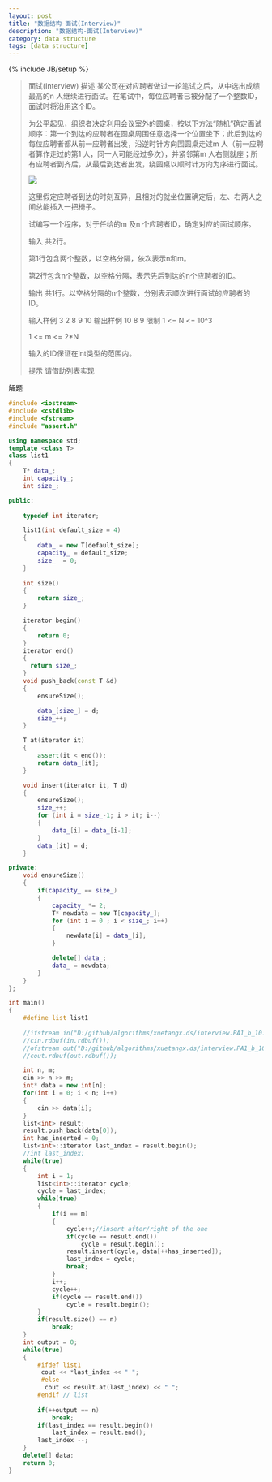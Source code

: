 ```yaml
---
layout: post
title: "数据结构-面试(Interview)"
description: "数据结构-面试(Interview)"
category: data structure
tags: [data structure]
---
```

{% include JB/setup %}

> 面试(Interview)
> 描述
> 某公司在对应聘者做过一轮笔试之后，从中选出成绩最高的n 人继续进行面试。在笔试中，每位应聘者已被分配了一个整数ID，面试时将沿用这个ID。
> 
> 为公平起见，组织者决定利用会议室外的圆桌，按以下方法“随机”确定面试顺序：第一个到达的应聘者在圆桌周围任意选择一个位置坐下；此后到达的每位应聘者都从前一应聘者出发，沿逆时针方向围圆桌走过m 人（前一应聘者算作走过的第1 人，同一人可能经过多次），并紧邻第m 人右侧就座；所有应聘者到齐后，从最后到达者出发，绕圆桌以顺时针方向为序进行面试。
> 
> ![](http://dsa.cs.tsinghua.edu.cn/oj/attachment/ebf6/ebf6c11c9abc9d574467d4583506addb6943f452.png)
> 
> 这里假定应聘者到达的时刻互异，且相对的就坐位置确定后，左、右两人之间总能插入一把椅子。
> 
> 试编写一个程序，对于任给的m 及n 个应聘者ID，确定对应的面试顺序。
> 
> 输入
> 共2行。
> 
> 第1行包含两个整数，以空格分隔，依次表示n和m。
> 
> 第2行包含n个整数，以空格分隔，表示先后到达的n个应聘者的ID。
> 
> 输出
> 共1行。以空格分隔的n个整数，分别表示顺次进行面试的应聘者的ID。
> 
> 输入样例
> 3 2
> 8 9 10
> 输出样例
> 10 8 9
> 限制
> 1 <= N <= 10^3
> 
> 1 <= m <= 2\*N
> 
> 输入的ID保证在int类型的范围内。
> 
> 提示
> 请借助列表实现
> 
> 

解题

```cpp
#include <iostream>
#include <cstdlib>
#include <fstream>
#include "assert.h"

using namespace std;
template <class T>
class list1
{
    T* data_;
    int capacity_;
    int size_;

public:
    
    typedef int iterator;

    list1(int default_size = 4)
    {
        data_ = new T[default_size];
        capacity_ = default_size;
        size_  = 0;
    }
    
    int size()
    {
        return size_;
    }

    iterator begin()
    {
        return 0;   
    }
    iterator end()
    {
      return size_;
    }
    void push_back(const T &d)
    {
        ensureSize();

        data_[size_] = d;
        size_++;
    }

    T at(iterator it)
    {
        assert(it < end());
        return data_[it];
    }

    void insert(iterator it, T d)
    {
        ensureSize();
        size_++;
        for (int i = size_-1; i > it; i--)
        {
            data_[i] = data_[i-1];
        }
        data_[it] = d;
    }

private:
    void ensureSize()
    {
        if(capacity_ == size_)
        {
            capacity_ *= 2;
            T* newdata = new T[capacity_];
            for (int i = 0 ; i < size_; i++)
            {
                newdata[i] = data_[i];
            }

            delete[] data_;
            data_ = newdata;
        }
    }
};

int main()
{
    #define list list1
    
    //ifstream in("D:/github/algorithms/xuetangx.ds/interview.PA1_b_10.in");
    //cin.rdbuf(in.rdbuf());
    //ofstream out("D:/github/algorithms/xuetangx.ds/interview.PA1_b_10.out");
    //cout.rdbuf(out.rdbuf());

    int n, m;
    cin >> n >> m;
    int* data = new int[n]; 
    for(int i = 0; i < n; i++)
    {
        cin >> data[i];
    }
    list<int> result;
    result.push_back(data[0]);
    int has_inserted = 0;
    list<int>::iterator last_index = result.begin();
    //int last_index;
    while(true)
    {
        int i = 1;
        list<int>::iterator cycle;
        cycle = last_index;
        while(true)
        {
            if(i == m)
            {
                cycle++;//insert after/right of the one
                if(cycle == result.end())
                    cycle = result.begin();
                result.insert(cycle, data[++has_inserted]);
                last_index = cycle;
                break;
            }
            i++;
            cycle++;
            if(cycle == result.end())
                cycle = result.begin();
        }
        if(result.size() == n)
            break;
    }
    int output = 0;
    while(true)
    {
        #ifdef list1
         cout << *last_index << " ";
         #else
          cout << result.at(last_index) << " ";
        #endif // list
        
        if(++output == n)
            break;
        if(last_index == result.begin())
            last_index = result.end();
        last_index --;
    }
    delete[] data;
    return 0;
}
```

